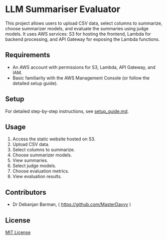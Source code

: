 # LLM Summariser Evaluator

This project allows users to upload CSV data, select columns to summarize, choose summarizer models, and evaluate the summaries using judge models. It uses AWS services: S3 for hosting the frontend, Lambda for backend processing, and API Gateway for exposing the Lambda functions.

## Requirements
- An AWS account with permissions for S3, Lambda, API Gateway, and IAM.
- Basic familiarity with the AWS Management Console (or follow the detailed setup guide).

## Setup
For detailed step-by-step instructions, see [setup_guide.md](setup_guide.md).

## Usage
1. Access the static website hosted on S3.
2. Upload CSV data.
3. Select columns to summarize.
4. Choose summarizer models.
5. View summaries.
6. Select judge models.
7. Choose evaluation metrics.
8. View evaluation results.

## Contributors
- Dr Debanjan Barman,
( https://github.com/MasterDavvy )

## License
[MIT License](https://choosealicense.com/licenses/mit/)
